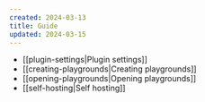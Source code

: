 ```yaml
---
created: 2024-03-13
title: Guide
updated: 2024-03-15
---
```


- [[plugin-settings|Plugin settings]]
- [[creating-playgrounds|Creating playgrounds]]
- [[opening-playgrounds|Opening playgrounds]]
- [[self-hosting|Self hosting]]
